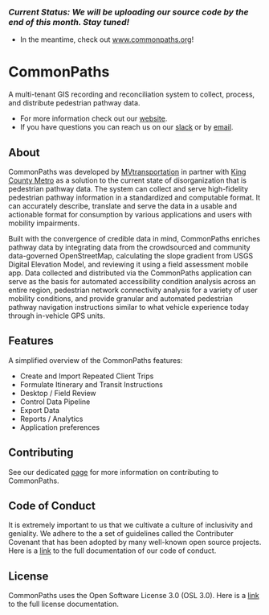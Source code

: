 ### ***Current Status:** We will be uploading our source code by the end of this month. Stay tuned!*
* In the meantime, check out www.commonpaths.org!
# CommonPaths
A multi-tenant GIS recording and reconciliation system to collect, process, and distribute pedestrian pathway data.
* For more information check out our [website](https://commonpaths.org).
* If you have questions you can reach us on our [slack](https://commonpaths.godaddysites.com/contact-us) or by [email](commonpaths@outlook.com).

## About
CommonPaths was developed by [MVtransportation](https://www.mvtransit.com/) in partner with [King County Metro](https://kingcounty.gov/depts/transportation/metro.aspx?) as a solution to the current state of disorganization that is pedestrian pathway data. The system can collect and serve high-fidelity pedestrian pathway information in a standardized and computable format. It can accurately describe, translate and serve the data in a usable and actionable format for consumption by various applications and users with mobility impairments.

Built with the convergence of credible data in mind, CommonPaths enriches pathway data by integrating data from the crowdsourced and community data-governed OpenStreetMap, calculating the slope gradient from USGS Digital Elevation Model, and reviewing it using a field assessment mobile app. Data collected and distributed via the CommonPaths application can serve as the basis for automated accessibility condition analysis across an entire region, pedestrian network connectivity analysis for a variety of user mobility conditions, and provide granular and automated pedestrian pathway navigation instructions similar to what vehicle experience today through in-vehicle GPS units. 

## Features
A simplified overview of the CommonPaths features:
* Create and Import Repeated Client Trips 
* Formulate Itinerary and Transit Instructions 
* Desktop / Field Review
* Control Data Pipeline
* Export Data
* Reports / Analytics
* Application preferences

## Contributing
See our dedicated [page](https://github.com/CommonPaths/CommonPaths/blob/main/CONTRIBUTING.md) for more information on contributing to CommonPaths.

## Code of Conduct 
It is extremely important to us that we cultivate a culture of inclusivity and geniality. We adhere to the a set of guidelines called the Contributer Covenant that has been adopted by many well-known open source projects. Here is a [link](https://github.com/CommonPaths/CommonPaths/blob/main/CODE_OF_CONDUCT.md) to the full documentation of our code of conduct. 

## License 
CommonPaths uses the Open Software License 3.0 (OSL 3.0). Here is a [link](https://github.com/CommonPaths/CommonPaths/blob/main/LICENSE.txt) to the full license documentation. 
